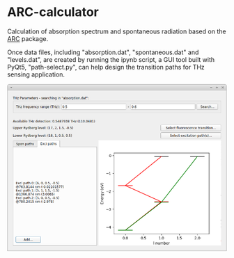 # ARC-calculator

Calculation of absorption spectrum and spontaneous radiation based on the [ARC](https://github.com/nikolasibalic/ARC-Alkali-Rydberg-Calculator) package.

Once data files, including "absorption.dat", "spontaneous.dat" and "levels.dat", are created by running the ipynb script, a GUI tool built with PyQt5, "path-select.py", can help design the transition paths for THz sensing application.

![screenshot-level-scheme-gui.png](examples/screenshot-level-scheme-gui.png "A demo showing the design of transition scheme with the GUI tool")